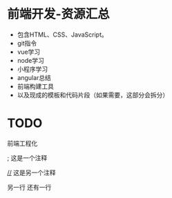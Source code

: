 # 前端开发-资源汇总

-   包含HTML、CSS、JavaScript。
-   git指令
-   vue学习
-   node学习
-   小程序学习
-   angular总结
-   前端构建工具
-   以及现成的模板和代码片段（如果需要，这部分会拆分）

# TODO
前端工程化

; 这是一个注释

<!---
your comment goes here
and here
-->

[//] 这是另一个注释

[//]:
    这是一个注释块
    另一行
    还有一行
